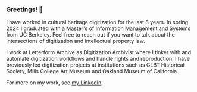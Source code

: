 ### Greetings! 🌊

I have worked in cultural heritage digitization for the last 8 years. In spring 2024 I graduated with a Master's of Information Management and Systems from UC Berkeley. Feel free to reach out if you want to talk about the intersections of digitization and intellectual property law. 

I work at Letterform Archive as Digitization Archivist where I tinker with and automate digitization workflows and handle rights and reproduction. I have previously led digitization projects at institutions such as GLBT Historical Society, Mills College Art Museum and Oakland Museum of California. 

For more on my work, see [my LinkedIn](https://www.linkedin.com/in/elliswmartin/). 

